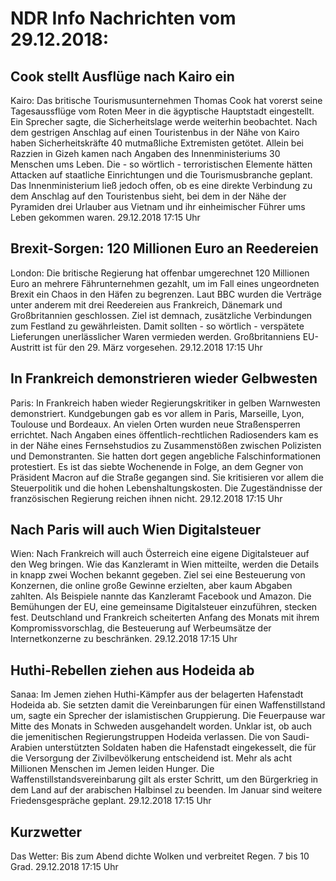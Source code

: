 # NDR Info Nachrichten vom 29.12.2018:


## Cook stellt Ausflüge nach Kairo ein
Kairo: Das britische Tourismusunternehmen Thomas Cook hat vorerst seine Tagesaussflüge vom Roten Meer in die ägyptische Hauptstadt eingestellt. Ein Sprecher sagte, die Sicherheitslage werde weiterhin beobachtet. Nach dem gestrigen Anschlag auf einen Touristenbus in der Nähe von Kairo haben Sicherheitskräfte 40 mutmaßliche Extremisten getötet. Allein bei Razzien in Gizeh kamen nach Angaben des Innenministeriums 30 Menschen ums Leben. Die - so wörtlich - terroristischen Elemente hätten Attacken auf staatliche Einrichtungen und die Tourismusbranche geplant. Das Innenministerium ließ jedoch offen, ob es eine direkte Verbindung zu dem Anschlag auf den Touristenbus sieht, bei dem in der Nähe der Pyramiden drei Urlauber aus Vietnam und ihr einheimischer Führer ums Leben gekommen waren. 29.12.2018 17:15 Uhr 

## Brexit-Sorgen: 120 Millionen Euro an Reedereien
London: Die britische Regierung hat offenbar umgerechnet 120 Millionen Euro an mehrere Fährunternehmen gezahlt, um im Fall eines ungeordneten Brexit ein Chaos in den Häfen zu begrenzen. Laut BBC wurden die Verträge unter anderem mit drei Reedereien aus Frankreich, Dänemark und Großbritannien geschlossen. Ziel ist demnach, zusätzliche Verbindungen zum Festland zu gewährleisten. Damit sollten - so wörtlich - verspätete Lieferungen unerlässlicher Waren vermieden werden. Großbritanniens EU-Austritt ist für den 29. März vorgesehen. 29.12.2018 17:15 Uhr 

## In Frankreich demonstrieren wieder Gelbwesten
Paris: In Frankreich haben wieder Regierungskritiker in gelben Warnwesten demonstriert. Kundgebungen gab es vor allem in Paris, Marseille, Lyon, Toulouse und Bordeaux. An vielen Orten wurden neue Straßensperren errichtet. Nach Angaben eines öffentlich-rechtlichen Radiosenders kam es in der Nähe eines Fernsehstudios zu Zusammenstößen zwischen Polizisten und Demonstranten. Sie hatten dort gegen angebliche Falschinformationen protestiert. Es ist das siebte Wochenende in Folge, an dem Gegner von Präsident Macron auf die Straße gegangen sind. Sie kritisieren vor allem die Steuerpolitik und die hohen Lebenshaltungskosten. Die Zugeständnisse der französischen Regierung reichen ihnen nicht. 29.12.2018 17:15 Uhr 

## Nach Paris will auch Wien Digitalsteuer
Wien: Nach Frankreich will auch Österreich eine eigene Digitalsteuer auf den Weg bringen. Wie das Kanzleramt in Wien mitteilte, werden die Details in knapp zwei Wochen bekannt gegeben. Ziel sei eine Besteuerung von Konzernen, die online große Gewinne erzielten, aber kaum Abgaben zahlten. Als Beispiele nannte das Kanzleramt Facebook und Amazon. Die Bemühungen der EU, eine gemeinsame Digitalsteuer einzuführen, stecken fest. Deutschland und Frankreich scheiterten Anfang des Monats mit ihrem Kompromissvorschlag, die Besteuerung auf Werbeumsätze der Internetkonzerne zu beschränken. 29.12.2018 17:15 Uhr 

## Huthi-Rebellen ziehen aus Hodeida ab
Sanaa: Im Jemen ziehen Huthi-Kämpfer aus der belagerten Hafenstadt Hodeida ab. Sie setzten damit die Vereinbarungen für einen Waffenstillstand um, sagte ein Sprecher der islamistischen Gruppierung. Die Feuerpause war Mitte des Monats in Schweden ausgehandelt worden. Unklar ist, ob auch die jemenitischen Regierungstruppen Hodeida verlassen. Die von Saudi-Arabien unterstützten Soldaten haben die Hafenstadt eingekesselt, die für die Versorgung der Zivilbevölkerung entscheidend ist. Mehr als acht Millionen Menschen im Jemen leiden Hunger. Die Waffenstillstandsvereinbarung gilt als erster Schritt, um den Bürgerkrieg in dem Land auf der arabischen Halbinsel zu beenden. Im Januar sind weitere Friedensgespräche geplant. 29.12.2018 17:15 Uhr 

## Kurzwetter
Das Wetter: Bis zum Abend dichte Wolken und verbreitet Regen. 7 bis 10 Grad. 29.12.2018 17:15 Uhr 
